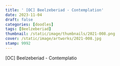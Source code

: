 ```yaml
---
title: ' [OC] Beelzeberiad - Contemplation'
date: 2023-11-04
draft: false
categories: [doodles]
tags: [Beelzeberiad]
thumbnail: /static/image/thumbnails/2021-008.png
cover: /static/image/artworks/2021-008.jpg
stamp: 9992
---
```

[OC] Beelzeberiad - Contemplatio
